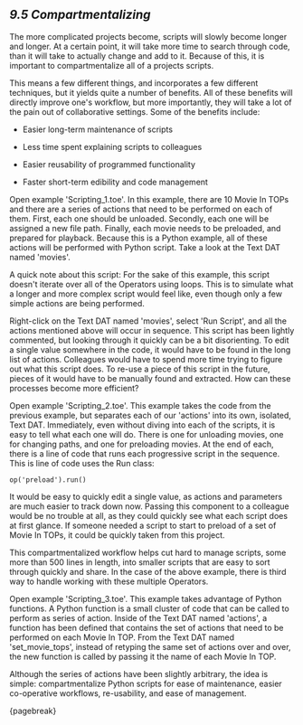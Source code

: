 
## *9.5 Compartmentalizing*

The more complicated projects become, scripts will slowly become longer and longer. At a certain point, it will take more time to search through code, than it will take to actually change and add to it. Because of this, it is important to compartmentalize all of a projects scripts.

This means a few different things, and incorporates a few different techniques, but it yields quite a number of benefits. All of these benefits will directly improve one's workflow, but more importantly, they will take a lot of the pain out of collaborative settings. Some of the benefits include:

* Easier long-term maintenance of scripts

* Less time spent explaining scripts to colleagues

* Easier reusability of programmed functionality

* Faster short-term edibility and code management


Open example 'Scripting\_1.toe'. In this example, there are 10 Movie In TOPs and there are a series of actions that need to be performed on each of them. First, each one should be unloaded. Secondly, each one will be assigned a new file path. Finally, each movie needs to be preloaded, and prepared for playback. Because this is a Python example, all of these actions will be performed with Python script. Take a look at the Text DAT named 'movies'.

A quick note about this script: For the sake of this example, this script doesn't iterate over all of the Operators using loops. This is to simulate what a longer and more complex script would feel like, even though only a few simple actions are being performed.

Right-click on the Text DAT named 'movies', select 'Run Script', and all the actions mentioned above will occur in sequence. This script has been lightly commented, but looking through it quickly can be a bit disorienting. To edit a single value somewhere in the code, it would have to be found in the long list of actions. Colleagues would have to spend more time trying to figure out what this script does. To re-use a piece of this script in the future, pieces of it would have to be manually found and extracted. How can these processes become more efficient?

Open example 'Scripting\_2.toe'. This example takes the code from the previous example, but separates each of our 'actions' into its own, isolated, Text DAT. Immediately, even without diving into each of the scripts, it is easy to tell what each one will do. There is one for unloading movies, one for changing paths, and one for preloading movies. At the end of each, there is a line of code that runs each progressive script in the sequence. This is line of code uses the Run class:

`op('preload').run()`

It would be easy to quickly edit a single value, as actions and parameters are much easier to track down now. Passing this component to a colleague would be no trouble at all, as they could quickly see what each script does at first glance. If someone needed a script to start to preload of a set of Movie In TOPs, it could be quickly taken from this project.

This compartmentalized workflow helps cut hard to manage scripts, some more than 500 lines in length, into smaller scripts that are easy to sort through quickly and share. In the case of the above example, there is third way to handle working with these multiple Operators.

Open example 'Scripting\_3.toe'. This example takes advantage of Python functions. A Python function is a small cluster of code that can be called to perform as series of action. Inside of the Text DAT named 'actions', a function has been defined that contains the set of actions that need to be performed on each Movie In TOP. From the Text DAT named 'set\_movie\_tops', instead of retyping the same set of actions over and over, the new function is called by passing it the name of each Movie In TOP.

Although the series of actions have been slightly arbitrary, the idea is simple: compartmentalize Python scripts for ease of maintenance, easier co-operative workflows, re-usability, and ease of management.

{pagebreak}
